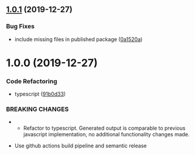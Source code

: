 ## [1.0.1](https://github.com/techinity/url-parameter-append/compare/v1.0.0...v1.0.1) (2019-12-27)


### Bug Fixes

* include missing files in published package ([0a1520a](https://github.com/techinity/url-parameter-append/commit/0a1520aac4dfe7d7911450352802a0310c49726a))

# 1.0.0 (2019-12-27)


### Code Refactoring

* typescript ([91b0d33](https://github.com/techinity/url-parameter-append/commit/91b0d332f9ed5d650d23b59de1a9a47b3f30188f))


### BREAKING CHANGES

* - Refactor to typescript. Generated output is comparable to previous javascript implementation, no additional functionality changes made.
- Use github actions build pipeline and semantic release
